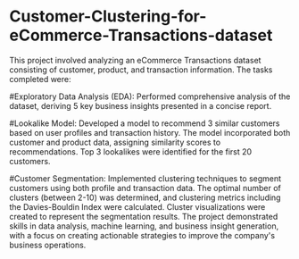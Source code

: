 # Customer-Clustering-for-eCommerce-Transactions-dataset
This project involved analyzing an eCommerce Transactions dataset consisting of customer, product, and transaction information. The tasks completed were:

#Exploratory Data Analysis (EDA): 
Performed comprehensive analysis of the dataset, deriving 5 key business insights presented in a concise report.

#Lookalike Model: 
Developed a model to recommend 3 similar customers based on user profiles and transaction history. The model incorporated both customer and product data, assigning similarity scores to recommendations. Top 3 lookalikes were identified for the first 20 customers.

#Customer Segmentation: 
Implemented clustering techniques to segment customers using both profile and transaction data. The optimal number of clusters (between 2-10) was determined, and clustering metrics including the Davies-Bouldin Index were calculated. Cluster visualizations were created to represent the segmentation results.
The project demonstrated skills in data analysis, machine learning, and business insight generation, with a focus on creating actionable strategies to improve the company's business operations.
